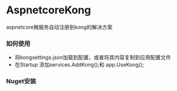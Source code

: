 # AspnetcoreKong
aspnetcore微服务自动注册到kong的解决方案


### 如何使用
* 将kongsettings.json加载到配置，或者将其内容复制到应用配置文件
* 在Startup 添加services.AddKong();和 app.UseKong();

### Nuget安装
<PackageReference Include="Kong.Aspnetcore" Version="1.0.0" />
